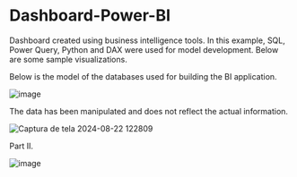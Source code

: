 # Dashboard-Power-BI
Dashboard created using business intelligence tools. In this example, SQL, Power Query, Python and DAX were used for model development. Below are some sample visualizations.

Below is the model of the databases used for building the BI application.

![image](https://github.com/user-attachments/assets/3fe5605b-218e-47bb-a41c-efde0cbd2126)

The data has been manipulated and does not reflect the actual information.

![Captura de tela 2024-08-22 122809](https://github.com/user-attachments/assets/cb229223-eef8-4f71-af19-8d076619715d)

Part II.

![image](https://github.com/user-attachments/assets/17edb876-b003-4e79-b9ba-d290a615c096)


